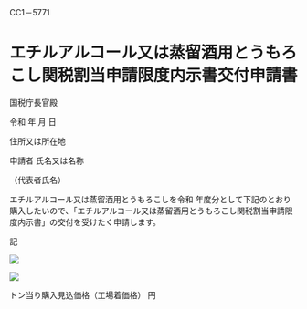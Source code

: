 CC1－5771

# エチルアルコール又は蒸留酒用とうもろこし関税割当申請限度内示書交付申請書

国税庁長官殿

令和 年 月 日

住所又は所在地

申請者 氏名又は名称

（代表者氏名）

エチルアルコール又は蒸留酒用とうもろこしを令和 年度分として下記のとおり購入したいので、「エチルアルコール又は蒸留酒用とうもろこし関税割当申請限度内示書」の交付を受けたく申請します。

記

![](https://www.nta.go.jp/tmp/25c9167d-51be-42ca-b80e-6cceed906ed6/images/1a8f606c40f305097c275ed0c69b2ce280ec8b6a212d70d82c7296e087a50b13.jpg)

![](https://www.nta.go.jp/tmp/25c9167d-51be-42ca-b80e-6cceed906ed6/images/95796e14f3760600a6c887549d95b8126c9eda8758351740d5e273e6fb42c92a.jpg)

トン当り購入見込価格（工場着価格） 円